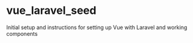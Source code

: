 # vue_laravel_seed
Initial setup and instructions for setting up Vue with Laravel and working components
